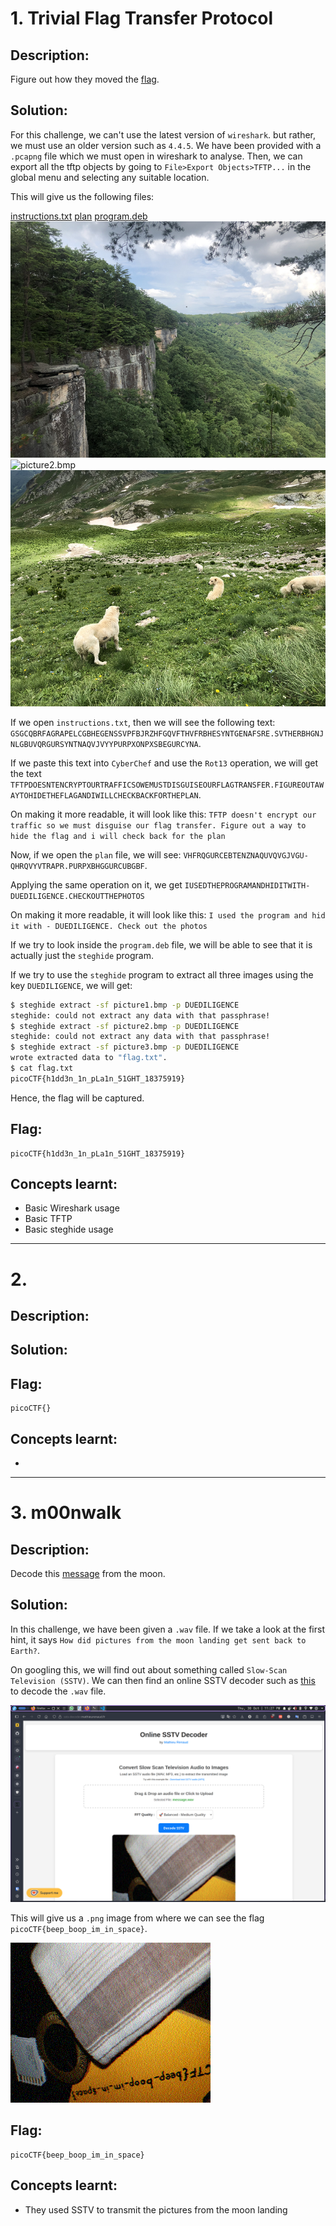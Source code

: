 # 1. Trivial Flag Transfer Protocol

## Description:

Figure out how they moved the [flag](F/tftp.pcapng).

## Solution:

For this challenge, we can't use the latest version of `wireshark`. but rather, we must use an older version such as `4.4.5`. We have been provided with a `.pcapng` file which we must open in wireshark to analyse. Then, we can export all the tftp objects by going to `File>Export Objects>TFTP...` in the global menu and selecting any suitable location.

This will give us the following files:

[instructions.txt](F/TFTP/instructions.txt)
[plan](F/TFTP/plan)
[program.deb](F/TFTP/program.deb)
![picture1.bmp](F/TFTP/picture1.bmp)
![picture2.bmp](F/TFTP/picture2.bmp)
![picture3.bmp](F/TFTP/picture3.bmp)

If we open `instructions.txt`, then we will see the following text: `GSGCQBRFAGRAPELCGBHEGENSSVPFBJRZHFGQVFTHVFRBHESYNTGENAFSRE.SVTHERBHGNJNLGBUVQRGURSYNTNAQVJVYYPURPXONPXSBEGURCYNA`.

If we paste this text into `CyberChef` and use the `Rot13` operation, we will get the text `TFTPDOESNTENCRYPTOURTRAFFICSOWEMUSTDISGUISEOURFLAGTRANSFER.FIGUREOUTAWAYTOHIDETHEFLAGANDIWILLCHECKBACKFORTHEPLAN`.

On making it more readable, it will look like this: `TFTP doesn't encrypt our traffic so we must disguise our flag transfer. Figure out a way to hide the flag and i will check back for the plan`

Now, if we open the `plan` file, we will see: `VHFRQGURCEBTENZNAQUVQVGJVGU-QHRQVYVTRAPR.PURPXBHGGURCUBGBF`.

Applying the same operation on it, we get `IUSEDTHEPROGRAMANDHIDITWITH-DUEDILIGENCE.CHECKOUTTHEPHOTOS`

On making it more readable, it will look like this: `I used the program and hid it with - DUEDILIGENCE. Check out the photos`

If we try to look inside the `program.deb` file, we will be able to see that it is actually just the `steghide` program.

If we try to use the `steghide` program to extract all three images using the key `DUEDILIGENCE`, we will get:

```sh
$ steghide extract -sf picture1.bmp -p DUEDILIGENCE
steghide: could not extract any data with that passphrase!
$ steghide extract -sf picture2.bmp -p DUEDILIGENCE
steghide: could not extract any data with that passphrase!
$ steghide extract -sf picture3.bmp -p DUEDILIGENCE
wrote extracted data to "flag.txt".
$ cat flag.txt 
picoCTF{h1dd3n_1n_pLa1n_51GHT_18375919}
```

Hence, the flag will be captured.

## Flag:

```
picoCTF{h1dd3n_1n_pLa1n_51GHT_18375919}
```

## Concepts learnt:

- Basic Wireshark usage
- Basic TFTP
- Basic steghide usage

***

# 2. 

## Description:



## Solution:



## Flag:

```
picoCTF{}
```

## Concepts learnt:

- 

***

# 3. m00nwalk

## Description:

Decode this [message](F/message.wav) from the moon.

## Solution:

In this challenge, we have been given a `.wav` file. If we take a look at the first hint, it says `How did pictures from the moon landing get sent back to Earth?`.

On googling this, we will find out about something called `Slow-Scan Television (SSTV)`. We can then find an online SSTV decoder such as [this](https://sstv-decoder.mathieurenaud.fr/) to decode the `.wav` file.

![SSTV-decoder.png](F/SSTV-decoder.png)

This will give us a `.png` image from where we can see the flag `picoCTF{beep_boop_im_in_space}`.

![decoded-image.png](F/decoded-image.png)

## Flag:

```
picoCTF{beep_boop_im_in_space}
```

## Concepts learnt:

- They used SSTV to transmit the pictures from the moon landing
